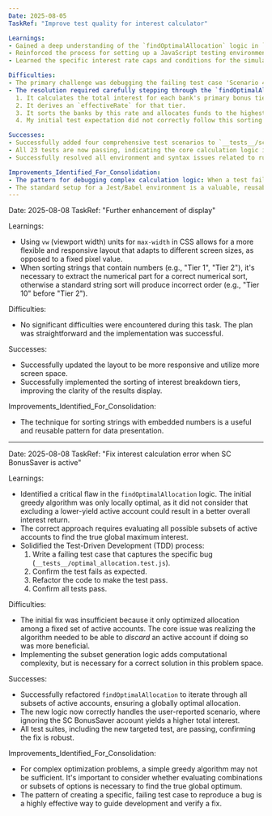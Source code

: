 ```yaml
---
Date: 2025-08-05
TaskRef: "Improve test quality for interest calculator"

Learnings:
- Gained a deep understanding of the `findOptimalAllocation` logic in `calculator.js`, specifically how it prioritizes fund allocation based on the calculated "effective rate" of different bank account tiers.
- Reinforced the process for setting up a JavaScript testing environment using Jest and Babel to handle ES Module syntax (`import`/`export`). This involved installing `jest`, `@babel/core`, `@babel/preset-env`, and `babel-jest`, and creating a `babel.config.js` file.
- Learned the specific interest rate caps and conditions for the simulated UOB, SC, DBS, and CIMB accounts, which was crucial for debugging test expectations.

Difficulties:
- The primary challenge was debugging the failing test case 'Scenario 4'. My initial manual calculation of the optimal allocation was incorrect because I underestimated the return from one of the bank's bonus tiers.
- The resolution required carefully stepping through the `findOptimalAllocation` function's logic:
  1. It calculates the total interest for each bank's primary bonus tier (the "project").
  2. It derives an `effectiveRate` for that tier.
  3. It sorts the banks by this rate and allocates funds to the highest-rated ones first, up to their bonus caps.
  4. My initial test expectation did not correctly follow this sorting and allocation logic.

Successes:
- Successfully added four comprehensive test scenarios to `__tests__/script.test.js` that validate the allocation logic under different conditions (low funds, high funds, and changing bank priorities).
- All 23 tests are now passing, indicating the core calculation logic is robust and the new tests accurately reflect its behavior.
- Successfully resolved all environment and syntax issues related to running Jest tests on ES module-based code.

Improvements_Identified_For_Consolidation:
- The pattern for debugging complex calculation logic: When a test fails, don't just assume the code is wrong. Re-read the implementation carefully and manually trace the execution with the specific test inputs. The test's expectation might be the source of the error.
- The standard setup for a Jest/Babel environment is a valuable, reusable piece of knowledge.
---
```

Date: 2025-08-08
TaskRef: "Further enhancement of display"

Learnings:
- Using `vw` (viewport width) units for `max-width` in CSS allows for a more flexible and responsive layout that adapts to different screen sizes, as opposed to a fixed pixel value.
- When sorting strings that contain numbers (e.g., "Tier 1", "Tier 2"), it's necessary to extract the numerical part for a correct numerical sort, otherwise a standard string sort will produce incorrect order (e.g., "Tier 10" before "Tier 2").

Difficulties:
- No significant difficulties were encountered during this task. The plan was straightforward and the implementation was successful.

Successes:
- Successfully updated the layout to be more responsive and utilize more screen space.
- Successfully implemented the sorting of interest breakdown tiers, improving the clarity of the results display.

Improvements_Identified_For_Consolidation:
- The technique for sorting strings with embedded numbers is a useful and reusable pattern for data presentation.
---
Date: 2025-08-08
TaskRef: "Fix interest calculation error when SC BonusSaver is active"

Learnings:
- Identified a critical flaw in the `findOptimalAllocation` logic. The initial greedy algorithm was only locally optimal, as it did not consider that excluding a lower-yield active account could result in a better overall interest return.
- The correct approach requires evaluating all possible subsets of active accounts to find the true global maximum interest.
- Solidified the Test-Driven Development (TDD) process:
  1. Write a failing test case that captures the specific bug (`__tests__/optimal_allocation.test.js`).
  2. Confirm the test fails as expected.
  3. Refactor the code to make the test pass.
  4. Confirm all tests pass.

Difficulties:
- The initial fix was insufficient because it only optimized allocation among a fixed set of active accounts. The core issue was realizing the algorithm needed to be able to *discard* an active account if doing so was more beneficial.
- Implementing the subset generation logic adds computational complexity, but is necessary for a correct solution in this problem space.

Successes:
- Successfully refactored `findOptimalAllocation` to iterate through all subsets of active accounts, ensuring a globally optimal allocation.
- The new logic now correctly handles the user-reported scenario, where ignoring the SC BonusSaver account yields a higher total interest.
- All test suites, including the new targeted test, are passing, confirming the fix is robust.

Improvements_Identified_For_Consolidation:
- For complex optimization problems, a simple greedy algorithm may not be sufficient. It's important to consider whether evaluating combinations or subsets of options is necessary to find the true global optimum.
- The pattern of creating a specific, failing test case to reproduce a bug is a highly effective way to guide development and verify a fix.
